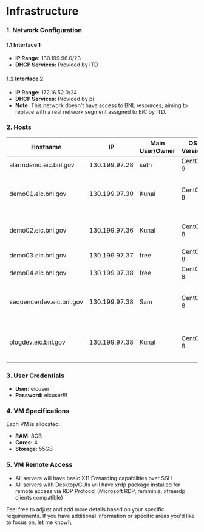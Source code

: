 # Infrastructure

### 1. Network Configuration

#### 1.1 Interface 1

* **IP Range:** 130.199.96.0/23
* **DHCP Services:** Provided by ITD

#### 1.2 Interface 2

* **IP Range:** 172.16.52.0/24
* **DHCP Services:** Provided by pi
* **Note:** This network doesn't have access to BNL resources; aiming to replace with a real network segment assigned to EIC by ITD.

### 2. Hosts

| Hostname                     | IP            | Main User/Owner  | OS Version | Use                                        |
| ---------------------------- | ------------- | ---------------- | ---------- | ------------------------------------------ |
| alarmdemo.eic.bnl.gov        | 130.199.97.28 | seth             | CentOS 9   | Alarm services                             |
| demo01.eic.bnl.gov           | 130.199.97.30 | Kunal            | CentOS 9   | Ansible controller, Phoebus Alarm Services |
| demo02.eic.bnl.gov           | 130.199.97.36 | Kunal            | CentOS 8   | EPICS base + basic support modules         |
| demo03.eic.bnl.gov           | 130.199.97.37 | free             | CentOS 8   | (Specify the use)                          |
| demo04.eic.bnl.gov           | 130.199.97.38 | free             | CentOS 8   | (Specify the use)                          |
| sequencerdev.eic.bnl.gov     | 130.199.97.38 | Sam              | CentOS 8   | Sequencer Dev and Demo (&check; Desktop/GUI )  |
| ologdev.eic.bnl.gov          | 130.199.97.38 | Kunal            | CentOS 8   | Olog Dev and Demo ( &check; Desktop/GUI )       |

### 3. User Credentials

* **User:** eicuser
* **Password:** eicuser!!!

### 4. VM Specifications

Each VM is allocated:

* **RAM:** 8GB
* **Cores:** 4
* **Storage:** 55GB

### 5. VM Remote Access
* All servers will have basic X11 Fowarding capabilities over SSH
* All servers with Desktop/GUIs will have xrdp package installed for remote access via RDP Protocol (Microsoft RDP, remminia, xfreerdp clients compatible)
  
Feel free to adjust and add more details based on your specific requirements. If you have additional information or specific areas you'd like to focus on, let me know!\
